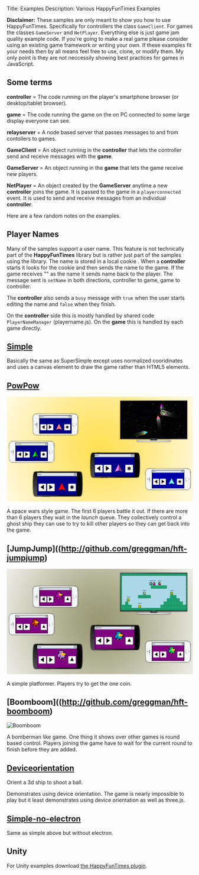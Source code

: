 Title: Examples
Description: Various HappyFunTimes Examples

**Disclaimer:** These samples are only meant to show you how to use HappyFunTimes. Specifically
for controllers the class `GameClient`. For games the classes `GameServer` and `NetPlayer`.
Everything else is just game jam quality example code. If you're going to make a real game
please consider using an existing game framework or writing your own. If these examples fit
your needs then by all means feel free to use, clone, or modify them. My only point is they
are not neccessily showing best practices for games in JavaScript.

Some terms
----------

**controller** = The code running on the player's smartphone browser (or desktop/tablet browser).

**game** = The code running the game on the on PC connected to some large display everyone can see.

**relayserver** = A node based server that passes messages to and from contollers to games.

**GameClient** = An object running in the **controller** that lets the controller send and
receive messages with the **game**.

**GameServer** = An object running in the **game** that lets the game receive new players.

**NetPlayer** = An object created by the **GameServer** anytime a new **controller** joins the game.
It is passed to the game in a `playerconnected` event. It is used to send and receive messages from
an individual **controller**.

Here are a few random notes on the examples.

Player Names
------------

Many of the samples support a user name. This feature is not technically part of the
**HappyFunTimes** library but is rather just part of the samples using the library.
The name is stored in a local cookie .
When a **controller** starts it looks for the cookie and then sends the name to the game.
If the game receives "" as the name it sends name back to the player. The message
sent is `setName` in both directions, controller to game, game to controller.

The **controller** also sends a `busy` message with `true` when the user starts editing the name
and `false` when they finish.

On the **controller** side this is mostly handled by shared code `PlayerNameManager` (playername.js).
On the **game** this is handled by each game directly.

[Simple](http://github.com/greggman/hft-simple)
------

Basically the same as SuperSimple except uses normalized cooridinates and uses a canvas element to draw
the game rather than HTML5 elements.

[PowPow](http://github.com/greggman/hft-powpow)
------

![PowPow](../images/scene-01-powpow.jpg)

A space wars style game. The first 6 players battle it out. If there are more than 6 players they wait
in the *launch* queue. They collectively control a ghost ship they can use to try to kill other players
so they can get back into the game.

[JumpJump]((http://github.com/greggman/hft-jumpjump)
--------

![JumpJump](../images/scene-00-jumpjump.jpg)

A simple platformer. Players try to get the one coin.

[Boomboom]((http://github.com/greggman/hft-boomboom)
--------

![Boomboom](../image/scene-04-boomboom.jpg)

A bomberman like game. One thing it shows over other games is round based control. Players
joining the game have to wait for the current round to finish before they are added.

[Deviceorientation](http://github.com/greggman/hft-deviceorientation)
-----------------

Orient a 3d ship to shoot a ball.

Demonstrates using device orientation. The game is nearly impossible to play but it least
demonstrates using device orientation as well as three.js.

[Simple-no-electron](http://github.com/greggman/hft-simple-no-electron)
------

Same as simple above but without electron.

## Unity

For Unity examples download [the HappyFunTimes plugin](https://www.assetstore.unity3d.com/en/#!/content/19668).


